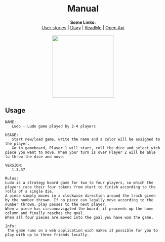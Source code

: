 
<h1 align="center" text="bold">Manual</h1>

<p align="center">
  <b>Some Links:</b><br>
  <a href="https://github.com/PGBFDH18/project-3-ludo-web-app-hackerman_web_page/blob/Aprove-or-die-2/docs/UserStories.md">User stories</a> |
  <a href="https://github.com/PGBFDH18/project-3-ludo-web-app-hackerman_web_page/blob/Aprove-or-die-2/docs/Diary.md">Diary</a> |
  <a href="https://github.com/PGBFDH18/project-3-ludo-web-app-hackerman_web_page/blob/Aprove-or-die-2/docs/README.md">ReadMe</a> |
  <a href="https://github.com/PGBFDH18/project-3-ludo-web-app-hackerman_web_page/blob/Aprove-or-die-2/src/api/LudoGameApi/ludoapi.yaml">Open Api</a>
  <br><br>
  <img src="http://bestanimations.com/Games/Dice/rolling-dice-gif-7.gif" width="200"/>
</p>


## Usage

```
NAME:
   Ludo - Ludo game played by 2-4 players

USAGE:
   Start new/load game, write the name and a color will be assigned to the player.
   Go to gameboard, Player 1 will start, roll the dice and select wich piece you want to move. When your turn is over Player 2 will be able to throw the dice and move.

VERSION:
   1.3.37

Rules:
Ludo is a strategy board game for two to four players, in which the players race their four tokens from start to finish according to the rolls of a single die.
A piece simply moves in a clockwise direction around the track given by the number thrown. If no piece can legally move according to the number thrown, play passes to the next player.
When a piece has circumnavigated the board, it proceeds up the home column and finally reaches the goal.
When all four pieces are moved into the goal you have won the game.

Info:
 The game runs on a web application wich makes it possible for you to play with up to three friends locally.

```
